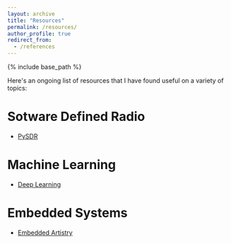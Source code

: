 ```yaml
---
layout: archive
title: "Resources"
permalink: /resources/
author_profile: true
redirect_from:
  - /references
---
```


{% include base_path %}



Here's an ongoing list of resources that I have found useful on a variety of topics:

Sotware Defined Radio
======
* [PySDR](https://pysdr.org/)

Machine Learning
======
* [Deep Learning](https://www.deeplearningbook.org/)

Embedded Systems
======
* [Embedded Artistry](https://embeddedartistry.com/beginners/)
